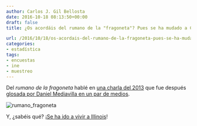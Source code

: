 ```yaml
---
author: Carlos J. Gil Bellosta
date: 2016-10-18 08:13:50+00:00
draft: false
title: ¿Os acordáis del rumano de la "fragoneta"? Pues se ha mudado a Chicago

url: /2016/10/18/os-acordais-del-rumano-de-la-fragoneta-pues-se-ha-mudado-a-chicago/
categories:
- estadística
tags:
- encuestas
- ine
- muestreo
---
```


Del _rumano de la fragoneta_ hablé en [una charla del 2013](https://www.datanalytics.com/2013/06/26/video-de-la-charla-sobre-la-epa-y-mas-cosas-en-medialab-prado/) que fue después [glosada por Daniel Mediavilla en un par de medios](https://www.datanalytics.com/2013/07/16/la-epa-en-materia-y-otros-medios/).

![rumano_fragoneta](/wp-uploads/2016/10/rumano_fragoneta.jpg)


Y, ¿sabéis qué? ¡[Se ha ido a vivir a Illinois](http://www.nytimes.com/2016/10/13/upshot/how-one-19-year-old-illinois-man-is-distorting-national-polling-averages.html)!
